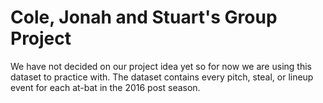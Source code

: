 # Cole, Jonah and Stuart's Group Project
We have not decided on our project idea yet so for now we are using this dataset to practice with.
The dataset contains every pitch, steal, or lineup event for each at-bat in the 2016 post season.
